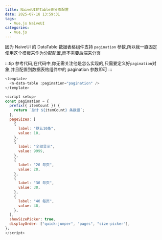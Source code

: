 ```yaml
---
title: NaiveUI的Table表分页配置
date: 2025-07-18 13:59:31
tags:
  - Vue.js NaiveUI
categories:
  - Vue.js
---
```


因为 NaiveUI 的 DataTable 数据表格组件支持 `pagination` 参数,所以我一直固定使用这个模板来作为分配配置,而不需要后端来分页

:::tip
参考代码,在代码中,你无需关注他是怎么实现的,只需要定义好`pagination`对象,并且配置到数据表格组件中的 pagination 参数即可
:::

```js
<template>
  <n-data-table :pagination="pagination" />
</template>

<script setup>
const pagination = {
  prefix({ itemCount }) {
    return `总计 ${itemCount} 条数据`;
  },
  pageSizes: [
    {
      label: "默认10条",
      value: 10,
    },
    {
      label: "全部显示",
      value: 9999,
    },
    {
      label: "20 每页",
      value: 20,
    },
    {
      label: "30 每页",
      value: 30,
    },
    {
      label: "40 每页",
      value: 40,
    },
  ],
  showSizePicker: true,
  displayOrder: ["quick-jumper", "pages", "size-picker"],
};
</script>
```
